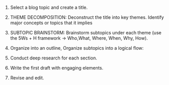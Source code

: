 1. Select a blog topic and create a title.
   
2. THEME DECOMPOSITION: Deconstruct the title into key themes. Identify major concepts or topics that it implies

3. SUBTOPIC BRAINSTORM: Brainstorm subtopics under each theme (use the 5Ws + H framework -> Who,What, Where, When,  Why, How).

4. Organize into an outline, Organize subtopics into a logical flow:

5. Conduct deep research for each section.

6. Write the first draft with engaging elements.

7. Revise and edit.

